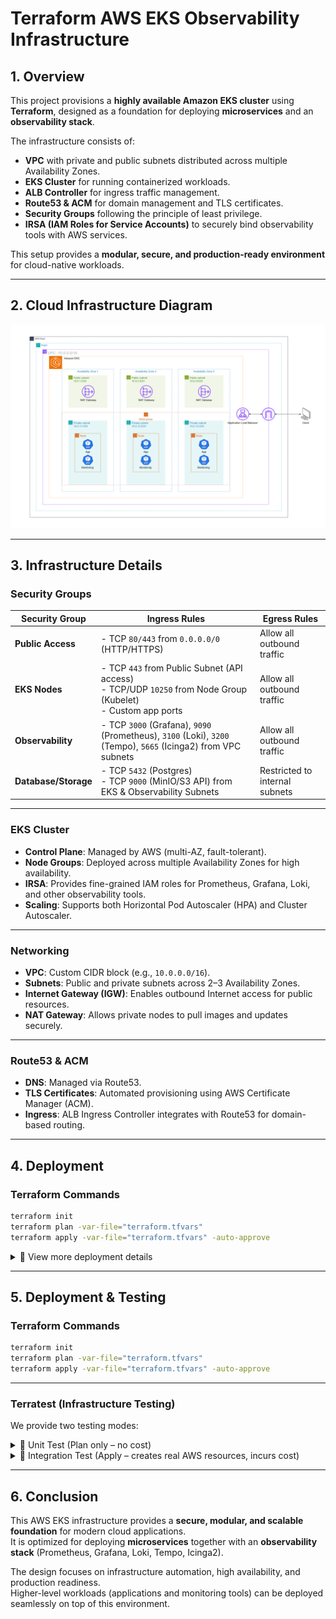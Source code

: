 # Terraform AWS EKS Observability Infrastructure

## 1. Overview
This project provisions a **highly available Amazon EKS cluster** using **Terraform**, designed as a foundation for deploying **microservices** and an **observability stack**.

The infrastructure consists of:
- **VPC** with private and public subnets distributed across multiple Availability Zones.
- **EKS Cluster** for running containerized workloads.
- **ALB Controller** for ingress traffic management.
- **Route53 & ACM** for domain management and TLS certificates.
- **Security Groups** following the principle of least privilege.
- **IRSA (IAM Roles for Service Accounts)** to securely bind observability tools with AWS services.

This setup provides a **modular, secure, and production-ready environment** for cloud-native workloads.

---

## 2. Cloud Infrastructure Diagram

![diagram](diagrams/cloud-infra-diagram.png)

---

## 3. Infrastructure Details

### Security Groups

| **Security Group**         | **Ingress Rules**                                                                                               | **Egress Rules**                 |
|-----------------------------|-----------------------------------------------------------------------------------------------------------------|----------------------------------|
| **Public Access**           | - TCP `80/443` from `0.0.0.0/0` (HTTP/HTTPS)                                                                    | Allow all outbound traffic       |
| **EKS Nodes**               | - TCP `443` from Public Subnet (API access)<br>- TCP/UDP `10250` from Node Group (Kubelet)<br>- Custom app ports | Allow all outbound traffic       |
| **Observability**           | - TCP `3000` (Grafana), `9090` (Prometheus), `3100` (Loki), `3200` (Tempo), `5665` (Icinga2) from VPC subnets    | Allow all outbound traffic       |
| **Database/Storage**        | - TCP `5432` (Postgres)<br>- TCP `9000` (MinIO/S3 API) from EKS & Observability Subnets                          | Restricted to internal subnets   |

---

### EKS Cluster
- **Control Plane**: Managed by AWS (multi-AZ, fault-tolerant).
- **Node Groups**: Deployed across multiple Availability Zones for high availability.
- **IRSA**: Provides fine-grained IAM roles for Prometheus, Grafana, Loki, and other observability tools.
- **Scaling**: Supports both Horizontal Pod Autoscaler (HPA) and Cluster Autoscaler.

---

### Networking
- **VPC**: Custom CIDR block (e.g., `10.0.0.0/16`).
- **Subnets**: Public and private subnets across 2–3 Availability Zones.
- **Internet Gateway (IGW)**: Enables outbound Internet access for public resources.
- **NAT Gateway**: Allows private nodes to pull images and updates securely.

---

### Route53 & ACM
- **DNS**: Managed via Route53.
- **TLS Certificates**: Automated provisioning using AWS Certificate Manager (ACM).
- **Ingress**: ALB Ingress Controller integrates with Route53 for domain-based routing.

---

## 4. Deployment

### Terraform Commands
```bash
terraform init
terraform plan -var-file="terraform.tfvars"
terraform apply -var-file="terraform.tfvars" -auto-approve
```

<details>
<summary>🔽 View more deployment details</summary>

### Prerequisites
- Terraform ≥ 1.5  
- AWS CLI configured (`aws configure`)  
- kubectl, Helm  
- AWS account with required quotas  
- Optional: Route53 domain

---

### Configure terraform.tfvars
Example configuration:
```hcl
project_name = "eks-obser"
region       = "ap-southeast-1"
azs          = ["ap-southeast-1a", "ap-southeast-1b"]

vpc_cidr             = "10.0.0.0/16"
public_subnet_cidrs  = ["10.0.1.0/24", "10.0.2.0/24"]
private_subnet_cidrs = ["10.0.11.0/24", "10.0.12.0/24"]

eks_cluster_version = "1.30"
node_instance_types = ["t3.large"]
node_desired_size   = 2
node_min_size       = 2
node_max_size       = 5
```

---

### Connect kubectl
```bash
aws eks update-kubeconfig --name "<cluster_name>" --region "<region>"
kubectl get nodes
```

---

### (Optional) Install Observability Stack
Using Helm charts:
```bash
helm repo add prometheus-community https://prometheus-community.github.io/helm-charts
helm install kube-prometheus-stack prometheus-community/kube-prometheus-stack -n observability --create-namespace
```

Similar for Loki, Tempo, Grafana.

---

### (Optional) Expose via ALB Ingress
```yaml
apiVersion: networking.k8s.io/v1
kind: Ingress
metadata:
  name: app
  annotations:
    kubernetes.io/ingress.class: alb
spec:
  rules:
    - host: app.example.com
      http:
        paths:
          - path: /
            pathType: Prefix
            backend:
              service:
                name: my-service
                port:
                  number: 80
```

---

### Destroy
```bash
terraform destroy -var-file="terraform.tfvars"
```

</details>

---

## 5. Deployment & Testing

### Terraform Commands
```bash
terraform init
terraform plan -var-file="terraform.tfvars"
terraform apply -var-file="terraform.tfvars" -auto-approve
```

---

### Terratest (Infrastructure Testing)

We provide two testing modes:

<details>
<summary>🔽 Unit Test (Plan only – no cost)</summary>

This mode validates that the Terraform **plan** includes all key modules and resources  
(VPC, Subnets, EKS, ALB, Route53, IRSA, Security Groups) **without creating real AWS resources**.

Run:
```bash
cd terratest
go test -v plan_test.go -timeout 30m
```

✅ Safe to run anytime, no AWS cost.

---
</details>

<details>
<summary>🔽 Integration Test (Apply – creates real AWS resources, incurs cost)</summary>

This mode applies the Terraform code, checks outputs against AWS (via AWS CLI),  
and destroys everything at the end of the test.

Run:
```bash
cd terratest
go test -v apply_test.go -timeout 60m
```

⚠️ **Warning**: This will create real AWS resources (EKS, NAT Gateway, ALB, Route53, etc.) and will incur cost. Always run `terraform destroy` after tests.

---
</details>

---

## 6. Conclusion
This AWS EKS infrastructure provides a **secure, modular, and scalable foundation** for modern cloud applications.  
It is optimized for deploying **microservices** together with an **observability stack** (Prometheus, Grafana, Loki, Tempo, Icinga2).  

The design focuses on infrastructure automation, high availability, and production readiness.  
Higher-level workloads (applications and monitoring tools) can be deployed seamlessly on top of this environment.
 
